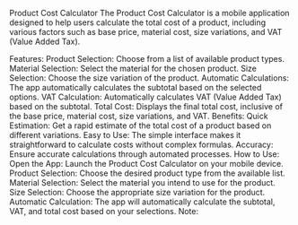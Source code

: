 
Product Cost Calculator
The Product Cost Calculator is a mobile application designed to help users calculate the total cost of a product, including various factors such as base price, material cost, size variations, and VAT (Value Added Tax).

Features:
Product Selection: Choose from a list of available product types.
Material Selection: Select the material for the chosen product.
Size Selection: Choose the size variation of the product.
Automatic Calculations: The app automatically calculates the subtotal based on the selected options.
VAT Calculation: Automatically calculates VAT (Value Added Tax) based on the subtotal.
Total Cost: Displays the final total cost, inclusive of the base price, material cost, size variations, and VAT.
Benefits:
Quick Estimation: Get a rapid estimate of the total cost of a product based on different variations.
Easy to Use: The simple interface makes it straightforward to calculate costs without complex formulas.
Accuracy: Ensure accurate calculations through automated processes.
How to Use:
Open the App: Launch the Product Cost Calculator on your mobile device.
Product Selection: Choose the desired product type from the available list.
Material Selection: Select the material you intend to use for the product.
Size Selection: Choose the appropriate size variation for the product.
Automatic Calculation: The app will automatically calculate the subtotal, VAT, and total cost based on your selections.
Note: